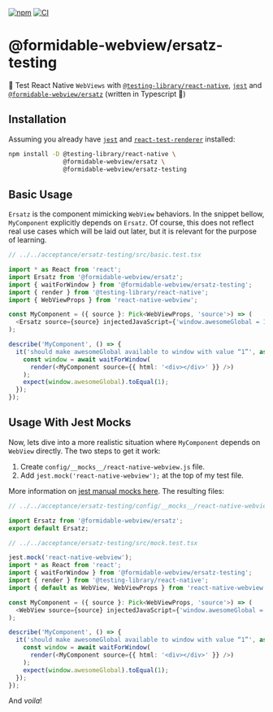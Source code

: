 [![npm](https://img.shields.io/npm/v/@formidable-webview/ersatz-testing)](https://www.npmjs.com/package/@formidable-webview/ersatz-testing)
[![CI](https://github.com/formidable-webview/ersatz/workflows/ersatz-testing/badge.svg?branch=master)](https://github.com/formidable-webview/ersatz/actions?query=branch%3Amaster+workflow%3Aersatz-testing)

# @formidable-webview/ersatz-testing

:rocket: Test React Native `WebViews` with
[`@testing-library/react-native`](https://www.npmjs.com/package/@testing-library/react-native),
[`jest`](https://www.npmjs.com/package/jest) and
[`@formidable-webview/ersatz`](https://www.npmjs.com/package/@formidable-webview/ersatz) (written in Typescript :blue_heart:)

## Installation

Assuming you already have [`jest`](https://github.com/facebook/jest#readme) and
[`react-test-renderer`](https://www.npmjs.com/package/react-test-renderer)
installed:

```sh
npm install -D @testing-library/react-native \
               @formidable-webview/ersatz \
               @formidable-webview/ersatz-testing
```

## Basic Usage

`Ersatz` is the component mimicking `WebView` behaviors. In the snippet bellow,
`MyComponent` explicitly depends on `Ersatz`. Of course, this does not reflect
real use cases which will be laid out later, but it is relevant for the purpose
of learning.

```ts
// ../../acceptance/ersatz-testing/src/basic.test.tsx

import * as React from 'react';
import Ersatz from '@formidable-webview/ersatz';
import { waitForWindow } from '@formidable-webview/ersatz-testing';
import { render } from '@testing-library/react-native';
import { WebViewProps } from 'react-native-webview';

const MyComponent = ({ source }: Pick<WebViewProps, 'source'>) => (
  <Ersatz source={source} injectedJavaScript={'window.awesomeGlobal = 1;'} />
);

describe('MyComponent', () => {
  it('should make awesomeGlobal available to window with value “1”', async () => {
    const window = await waitForWindow(
      render(<MyComponent source={{ html: '<div></div>' }} />)
    );
    expect(window.awesomeGlobal).toEqual(1);
  });
});

```

## Usage With Jest Mocks

Now, lets dive into a more realistic situation where `MyComponent` depends on
`WebView` directly. The two steps to get it work:

1. Create `config/__mocks__/react-native-webview.js` file.
2. Add `jest.mock('react-native-webview');` at the top of my test file.

More information on [jest manual mocks here](https://jestjs.io/docs/en/manual-mocks).
The resulting files:

```ts
// ../../acceptance/ersatz-testing/config/__mocks__/react-native-webview.js

import Ersatz from '@formidable-webview/ersatz';
export default Ersatz;

```

```ts
// ../../acceptance/ersatz-testing/src/mock.test.tsx

jest.mock('react-native-webview');
import * as React from 'react';
import { waitForWindow } from '@formidable-webview/ersatz-testing';
import { render } from '@testing-library/react-native';
import { default as WebView, WebViewProps } from 'react-native-webview';

const MyComponent = ({ source }: Pick<WebViewProps, 'source'>) => (
  <WebView source={source} injectedJavaScript={'window.awesomeGlobal = 1;'} />
);

describe('MyComponent', () => {
  it('should make awesomeGlobal available to window with value “1”', async () => {
    const window = await waitForWindow(
      render(<MyComponent source={{ html: '<div></div>' }} />)
    );
    expect(window.awesomeGlobal).toEqual(1);
  });
});

```

And *voila*!
